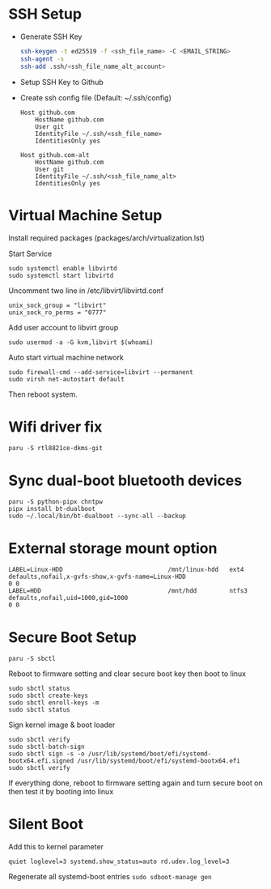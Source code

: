 # SSH Setup

- Generate SSH Key
  ```sh
  ssh-keygen -t ed25519 -f <ssh_file_name> -C <EMAIL_STRING>
  ssh-agent -s
  ssh-add .ssh/<ssh_file_name_alt_account>
  ```
- Setup SSH Key to Github
- Create ssh config file (Default: ~/.ssh/config)

  ```
  Host github.com
      HostName github.com
      User git
      IdentityFile ~/.ssh/<ssh_file_name>
      IdentitiesOnly yes

  Host github.com-alt
      HostName github.com
      User git
      IdentityFile ~/.ssh/<ssh_file_name_alt>
      IdentitiesOnly yes
  ```

# Virtual Machine Setup
Install required packages (packages/arch/virtualization.lst)

Start Service
```
sudo systemctl enable libvirtd
sudo systemctl start libvirtd
```

Uncomment two line in /etc/libvirt/libvirtd.conf
```
unix_sock_group = "libvirt"
unix_sock_ro_perms = "0777"
```

Add user account to libvirt group
```
sudo usermod -a -G kvm,libvirt $(whoami)
```

Auto start virtual machine network
```
sudo firewall-cmd --add-service=libvirt --permanent
sudo virsh net-autostart default
```
Then reboot system.

# Wifi driver fix
```
paru -S rtl8821ce-dkms-git
```

# Sync dual-boot bluetooth devices
```
paru -S python-pipx chntpw
pipx install bt-dualboot
sudo ~/.local/bin/bt-dualboot --sync-all --backup
```

# External storage mount option
```
LABEL=Linux-HDD                             /mnt/linux-hdd   ext4    defaults,nofail,x-gvfs-show,x-gvfs-name=Linux-HDD                                          0 0 
LABEL=HDD                                   /mnt/hdd         ntfs3   defaults,nofail,uid=1000,gid=1000                                                          0 0
```

# Secure Boot Setup
```
paru -S sbctl
```
Reboot to firmware setting and clear secure boot key then boot to linux
```
sudo sbctl status
sudo sbctl create-keys
sudo sbctl enroll-keys -m
sudo sbctl status
```
Sign kernel image & boot loader
```
sudo sbctl verify
sudo sbctl-batch-sign
sudo sbctl sign -s -o /usr/lib/systemd/boot/efi/systemd-bootx64.efi.signed /usr/lib/systemd/boot/efi/systemd-bootx64.efi
sudo sbctl verify
```
If everything done, reboot to firmware setting again and turn secure boot on then test it by booting into linux

# Silent Boot
Add this to kernel parameter
```
quiet loglevel=3 systemd.show_status=auto rd.udev.log_level=3
```
Regenerate all systemd-boot entries
`sudo sdboot-manage gen`
